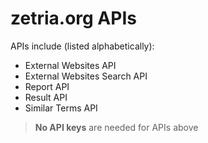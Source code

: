 # zetria.org APIs  

APIs include (listed alphabetically):  
 - External Websites API
 - External Websites Search API
 - Report API
 - Result API
 - Similar Terms API
  
 > **No API keys** are needed for APIs above
